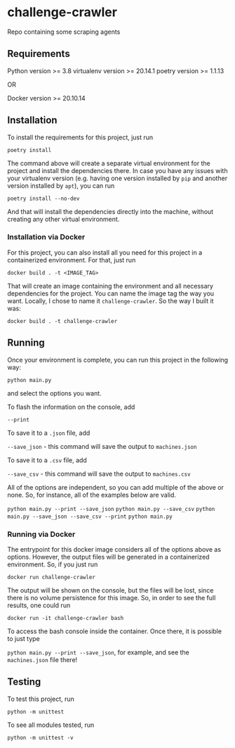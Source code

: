 # challenge-crawler
Repo containing some scraping agents

## Requirements
Python version >= 3.8
virtualenv version >= 20.14.1
poetry version >= 1.1.13

OR

Docker version >= 20.10.14

## Installation
To install the requirements for this project, just run 

` poetry install `

The command above will create a separate virtual environment for the project and install the dependencies there. In case you have any issues with your virtualenv version (e.g. having one version installed by `pip` and another version installed by `apt`), you can run 

` poetry install --no-dev `

And that will install the dependencies directly into the machine, without creating any other virtual environment.


### Installation via Docker

For this project, you can also install all you need for this project in a containerized environment. For that, just run 

`docker build . -t <IMAGE_TAG>`

That will create an image containing the environment and all necessary dependencies for the project. You can name the image tag the way you want. Locally, I chose to name it `challenge-crawler`. So the way I built it was:

`docker build . -t challenge-crawler`

## Running
Once your environment is complete, you can run this project in the following way:

`python main.py`

and select the options you want. 

To flash the information on the console, add

`--print`

To save it to a `.json` file, add

`--save_json` - this command will save the output to `machines.json`

To save it to a `.csv` file, add 

`--save_csv` - this command will save the output to `machines.csv`

All of the options are independent, so you can add multiple of the above or none. So, for instance, all of the examples below are valid.

`python main.py --print --save_json`
`python main.py --save_csv`
`python main.py --save_json --save_csv --print`
`python main.py`

### Running via Docker
The entrypoint for this docker image considers all of the options above as options. However, the output files will be generated in a containerized environment. So, if you just run

`docker run challenge-crawler` 

The output will be shown on the console, but the files will be lost, since there is no volume persistence for this image. So, in order to see the full results, one could run

`docker run -it challenge-crawler bash`

To access the bash console inside the container.
Once there, it is possible to just type 

`python main.py --print --save_json`, for example, and see the `machines.json` file there!

## Testing

To test this project, run 

`python -m unittest`

To see all modules tested, run 

`python -m unittest -v`
